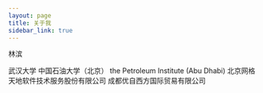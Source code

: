 ```yaml
---
layout: page
title: 关于我
sidebar_link: true
---
```


林滨

武汉大学
中国石油大学（北京）
the Petroleum Institute (Abu Dhabi)
北京网格天地软件技术服务股份有限公司
成都优自西方国际贸易有限公司
